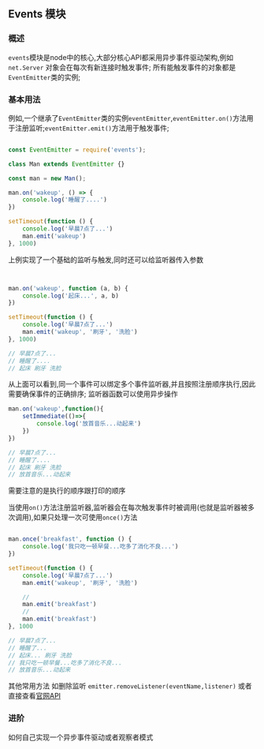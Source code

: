 ## Events 模块


### 概述

`events`模块是node中的核心,大部分核心API都采用异步事件驱动架构,例如`net.Server` 对象会在每次有新连接时触发事件;
所有能触发事件的对象都是`EventEmitter`类的实例; 

### 基本用法

例如,一个继承了`EventEmitter`类的实例`eventEmitter`,`eventEmitter.on()`方法用于注册监听;`eventEmitter.emit()`方法用于触发事件;


```javascript

const EventEmitter = require('events');

class Man extends EventEmitter {}

const man = new Man();

man.on('wakeup', () => {
    console.log('睡醒了....')
})

setTimeout(function () {
    console.log('早晨7点了...')
    man.emit('wakeup')
}, 1000)

```
上例实现了一个基础的监听与触发,同时还可以给监听器传入参数

```javascript


man.on('wakeup', function (a, b) {
    console.log('起床...', a, b)
})

setTimeout(function () {
    console.log('早晨7点了...')
    man.emit('wakeup', '刷牙', '洗脸')
}, 1000)

// 早晨7点了...
// 睡醒了....
// 起床 刷牙 洗脸

```
从上面可以看到,同一个事件可以绑定多个事件监听器,并且按照注册顺序执行,因此需要确保事件的正确排序;
监听器函数可以使用异步操作

```javascript
man.on('wakeup',function(){
    setImmediate(()=>{
        console.log('放首音乐...动起来')   
    })
})

// 早晨7点了...
// 睡醒了....
// 起床 刷牙 洗脸
// 放首音乐...动起来


```
需要注意的是执行的顺序跟打印的顺序

当使用`on()`方法注册监听器,监听器会在每次触发事件时被调用(也就是监听器被多次调用),如果只处理一次可使用`once()`方法

```javascript

man.once('breakfast', function () {
    console.log('我只吃一顿早餐...吃多了消化不良...')
})

setTimeout(function () {
    console.log('早晨7点了...')
    man.emit('wakeup', '刷牙', '洗脸')

    // 
    man.emit('breakfast')
    // 
    man.emit('breakfast')
}, 1000

// 早晨7点了...
// 睡醒了...
// 起床... 刷牙 洗脸
// 我只吃一顿早餐...吃多了消化不良...
// 放首音乐...动起来
```

其他常用方法 如删除监听 `emitter.removeListener(eventName,listener)` 或者直接查看[官网API](https://nodejs.org/dist/latest-v8.x/docs/api/events.html)



### 进阶

如何自己实现一个异步事件驱动或者观察者模式




